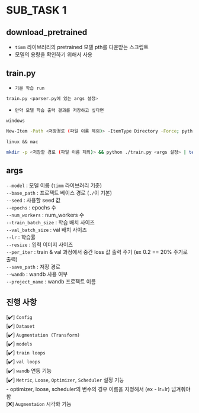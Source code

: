 # SUB_TASK 1

## download_pretrained 
- `timm` 라이브러리의 pretrained 모델 pth를 다운받는 스크립트
- 모델의 용량을 확인하기 위해서 사용

## train.py

 - `기본 학습 run`
```python
train.py <parser.py에 있는 args 설정>
```

- `만약 모델 학습 출력 결과를 저장하고 싶다면`  

`windows`
```bash
New-Item -Path <저장경로 (파일 이름 제외)> -ItemType Directory -Force; python ./train.py <args 설정> | Tee-Object -FilePath <저장할 경로 및 파일이름을 합친 경로>
```
`linux && mac`
```bash
mkdir -p <저장할 경로 (파일 이름 제외)> && python ./train.py <args 설정> | tee <저장할 경로 및 파일이름을 합친 경로>
```

## args
`--model` : 모델 이름 (`timm` 라이브러리 기준)  
`--base_path` : 프로젝트 베이스 경로 (`./`이 기본)  
`--seed` : 사용할 seed 값  
`--epochs` : epochs 수  
`--num_workers` : num_workers 수  
`--train_batch_size` : 학습 배치 사이즈  
`--val_batch_size` : val 배치 사이즈  
`--lr` : 학습률  
`--resize` : 입력 이미지 사이즈  
`--per_iter` : train & val 과정에서 중간 loss 값 출력 주기 (ex 0.2 == 20% 주기로 출력)  
`--save_path` : 저장 경로  
`--wandb` : wandb 사용 여부  
`--project_name` : wandb 프로젝트 이름  

## 진행 사항 
 [✔️] `Config`   
 [✔️] `Dataset`  
 [✔️] `Augmentation (Transform)`  
 [✔️] `models`  
 [✔️] `train loops`  
 [✔️] `val loops`  
 [✔️] `wandb` 연동 기능  
 [✔️] `Metric`, `Loose`, `Optimizer`, `Scheduler` 설정 기능  
    - optimizer, loose, scheduler의 변수의 경우 이름을 지정해서 (ex - lr=lr) 넘겨줘야함   
 [❌] `Augmentaion` 시각화 기능